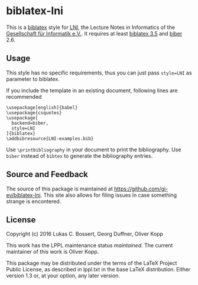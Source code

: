 # biblatex-lni

This is a [biblatex] style for [LNI], the Lecture Notes in Informatics of the [Gesellschaft für Informatik e.V.].
It requires at least [biblatex 3.5] and [biber] 2.6.

## Usage

This style has no specific requirements, thus you can just pass `style=LNI` as parameter to biblatex.

If you include the template in an existing document, following lines are recommended

```
\usepackage[english]{babel}
\usepackage{csquotes}
\usepackage[
  backend=biber,
  style=LNI
]{biblatex}
\addbibresource{LNI-examples.bib}
```

Use `\printbibliography` in your document to print the bibliography.
Use `biber` instead of `bibtex` to generate the bibliography entries.

## Source and Feedback

The source of this package is maintained at <https://github.com/gi-ev/biblatex-lni>.
This site also allows for filing issues in case something strange is encontered.

## License

Copyright (c) 2016 Lukas C. Bossert, Georg Duffner, Oliver Kopp

This work has the LPPL maintenance status _maintained_.
The current maintainer of this work is Oliver Kopp.


This package may be distributed under the terms of the LaTeX Project
Public License, as described in lppl.txt in the base LaTeX distribution.
Either version 1.3 or, at your option, any later version.

  [biber]: https://github.com/plk/biber#overview
  [biblatex]: https://github.com/plk/biblatex#overview
  [biblatex 3.5]: https://github.com/plk/biblatex/blob/dev/doc/latex/biblatex/CHANGES.org#release-notes-for-version-35
  [Gesellschaft für Informatik e.V.]: https://www.gi.de
  [LNI]: https://www.gi.de/service/publikationen/lni/autorenrichtlinien.html
